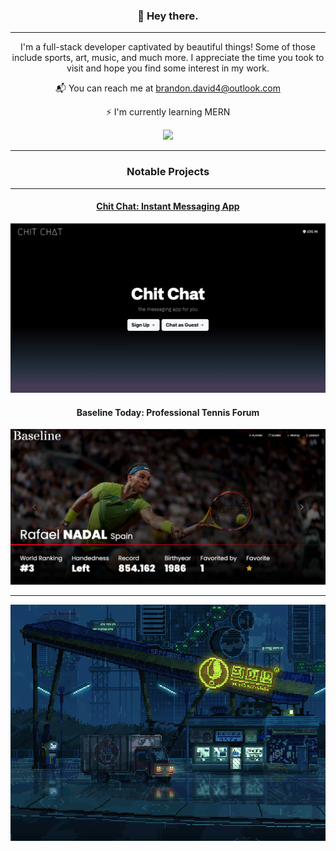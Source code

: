 <h3 align="center">👻  Hey there.</h3>

---

<p align="center">I'm a full-stack developer captivated by beautiful things! Some of those include sports, art, music, and much more. I appreciate the time you took to visit and hope you find some interest in my work.</p>

<div align="center">
  <p>📬 You can reach me at <a href="brandon.david4@outlook.com">brandon.david4@outlook.com</a></p>
  <p>⚡ I'm currently learning MERN</p>
  <img src="https://github-readme-streak-stats.herokuapp.com/?user=brandontaylor156&theme=monokai&hide_border=false" />
</div>

---

<h3 align="center">Notable Projects</h3>

---

<div align="center">
  <h4><a href="https://github.com/brandontaylor156/chit-chat">Chit Chat: Instant Messaging App</a></h4>
  <a href="https://github.com/brandontaylor156/chit-chat"><img src="chitchat-login.png"/></a>
</div>

<div align="center">
  <h4>Baseline Today: Professional Tennis Forum</h4>
  <img src="nadal.png"/>
</div>

---

<div align="center">
  <img src="courierdribblerbottom.gif"/>
</div>


